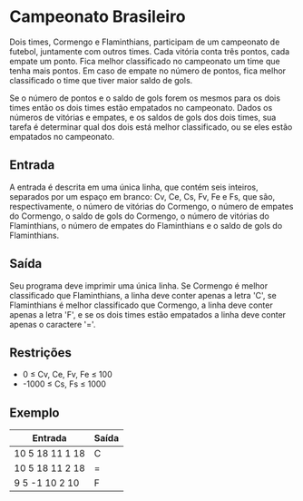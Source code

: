# Campeonato Brasileiro

Dois times, Cormengo e Flaminthians, participam de um campeonato de futebol, juntamente com outros times. Cada vitória conta três pontos, cada empate um ponto. Fica melhor classificado no campeonato um time que tenha mais pontos. Em caso de empate no número de pontos, fica melhor classificado o time que tiver maior saldo de gols.

Se o número de pontos e o saldo de gols forem os mesmos para os dois times então os dois times estão empatados no campeonato. Dados os números de vitórias e empates, e os saldos de gols dos dois times, sua tarefa é determinar qual dos dois está melhor classificado, ou se eles estão empatados no campeonato.

## Entrada

A entrada é descrita em uma única linha, que contém seis inteiros, separados por um espaço em branco: Cv, Ce, Cs, Fv, Fe e Fs, que são, respectivamente, o número de vitórias do Cormengo, o número de empates do Cormengo, o saldo de gols do Cormengo, o número de vitórias do Flaminthians, o número de empates do Flaminthians e o saldo de gols do Flaminthians.

## Saída

Seu programa deve imprimir uma única linha. Se Cormengo é melhor classificado que Flaminthians, a linha deve conter apenas a letra 'C', se Flaminthians é melhor classificado que Cormengo, a linha deve conter apenas a letra 'F', e se os dois times estão empatados a linha deve conter apenas o caractere '='.

## Restrições

- 0 ≤ Cv, Ce, Fv, Fe ≤ 100
- -1000 ≤ Cs, Fs ≤ 1000

## Exemplo

| Entrada         | Saída |
| --------------- | ----- |
| 10 5 18 11 1 18 | C     |
| 10 5 18 11 2 18 | =     |
| 9 5 -1 10 2 10  | F     |
